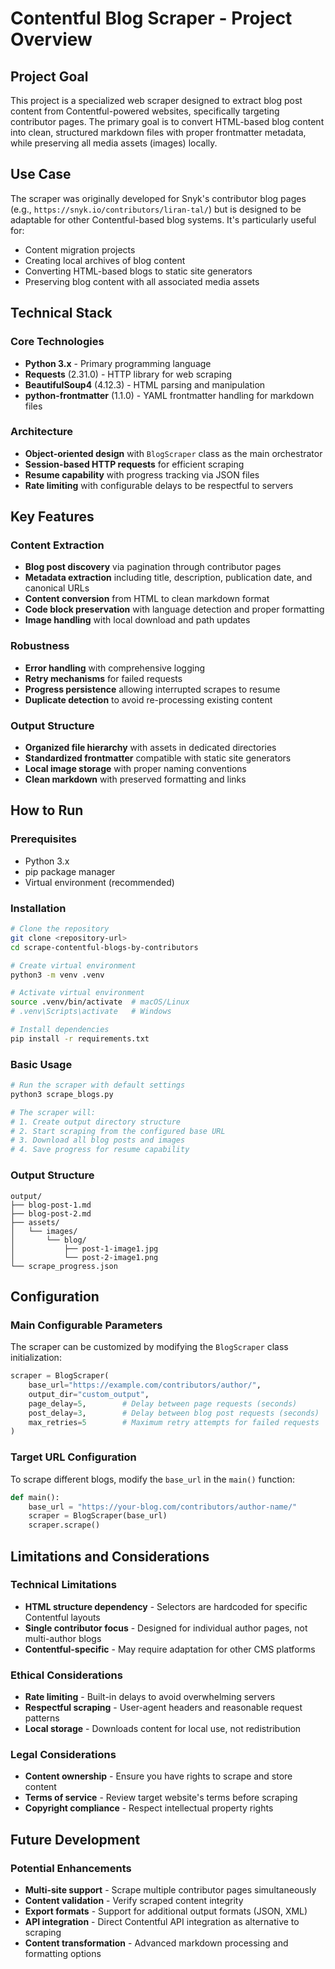 # Contentful Blog Scraper - Project Overview

## Project Goal

This project is a specialized web scraper designed to extract blog post content from Contentful-powered websites, specifically targeting contributor pages. The primary goal is to convert HTML-based blog content into clean, structured markdown files with proper frontmatter metadata, while preserving all media assets (images) locally.

## Use Case

The scraper was originally developed for Snyk's contributor blog pages (e.g., `https://snyk.io/contributors/liran-tal/`) but is designed to be adaptable for other Contentful-based blog systems. It's particularly useful for:

- Content migration projects
- Creating local archives of blog content
- Converting HTML-based blogs to static site generators
- Preserving blog content with all associated media assets

## Technical Stack

### Core Technologies
- **Python 3.x** - Primary programming language
- **Requests** (2.31.0) - HTTP library for web scraping
- **BeautifulSoup4** (4.12.3) - HTML parsing and manipulation
- **python-frontmatter** (1.1.0) - YAML frontmatter handling for markdown files

### Architecture
- **Object-oriented design** with `BlogScraper` class as the main orchestrator
- **Session-based HTTP requests** for efficient scraping
- **Resume capability** with progress tracking via JSON files
- **Rate limiting** with configurable delays to be respectful to servers

## Key Features

### Content Extraction
- **Blog post discovery** via pagination through contributor pages
- **Metadata extraction** including title, description, publication date, and canonical URLs
- **Content conversion** from HTML to clean markdown format
- **Code block preservation** with language detection and proper formatting
- **Image handling** with local download and path updates

### Robustness
- **Error handling** with comprehensive logging
- **Retry mechanisms** for failed requests
- **Progress persistence** allowing interrupted scrapes to resume
- **Duplicate detection** to avoid re-processing existing content

### Output Structure
- **Organized file hierarchy** with assets in dedicated directories
- **Standardized frontmatter** compatible with static site generators
- **Local image storage** with proper naming conventions
- **Clean markdown** with preserved formatting and links

## How to Run

### Prerequisites
- Python 3.x
- pip package manager
- Virtual environment (recommended)

### Installation
```bash
# Clone the repository
git clone <repository-url>
cd scrape-contentful-blogs-by-contributors

# Create virtual environment
python3 -m venv .venv

# Activate virtual environment
source .venv/bin/activate  # macOS/Linux
# .venv\Scripts\activate   # Windows

# Install dependencies
pip install -r requirements.txt
```

### Basic Usage
```bash
# Run the scraper with default settings
python3 scrape_blogs.py

# The scraper will:
# 1. Create output directory structure
# 2. Start scraping from the configured base URL
# 3. Download all blog posts and images
# 4. Save progress for resume capability
```

### Output Structure
```
output/
├── blog-post-1.md
├── blog-post-2.md
├── assets/
│   └── images/
│       └── blog/
│           ├── post-1-image1.jpg
│           └── post-2-image1.png
└── scrape_progress.json
```

## Configuration

### Main Configurable Parameters
The scraper can be customized by modifying the `BlogScraper` class initialization:

```python
scraper = BlogScraper(
    base_url="https://example.com/contributors/author/",
    output_dir="custom_output",
    page_delay=5,        # Delay between page requests (seconds)
    post_delay=3,        # Delay between blog post requests (seconds)
    max_retries=5        # Maximum retry attempts for failed requests
)
```

### Target URL Configuration
To scrape different blogs, modify the `base_url` in the `main()` function:

```python
def main():
    base_url = "https://your-blog.com/contributors/author-name/"
    scraper = BlogScraper(base_url)
    scraper.scrape()
```

## Limitations and Considerations

### Technical Limitations
- **HTML structure dependency** - Selectors are hardcoded for specific Contentful layouts
- **Single contributor focus** - Designed for individual author pages, not multi-author blogs
- **Contentful-specific** - May require adaptation for other CMS platforms

### Ethical Considerations
- **Rate limiting** - Built-in delays to avoid overwhelming servers
- **Respectful scraping** - User-agent headers and reasonable request patterns
- **Local storage** - Downloads content for local use, not redistribution

### Legal Considerations
- **Content ownership** - Ensure you have rights to scrape and store content
- **Terms of service** - Review target website's terms before scraping
- **Copyright compliance** - Respect intellectual property rights

## Future Development

### Potential Enhancements
- **Multi-site support** - Scrape multiple contributor pages simultaneously
- **Content validation** - Verify scraped content integrity
- **Export formats** - Support for additional output formats (JSON, XML)
- **API integration** - Direct Contentful API integration as alternative to scraping
- **Content transformation** - Advanced markdown processing and formatting options
